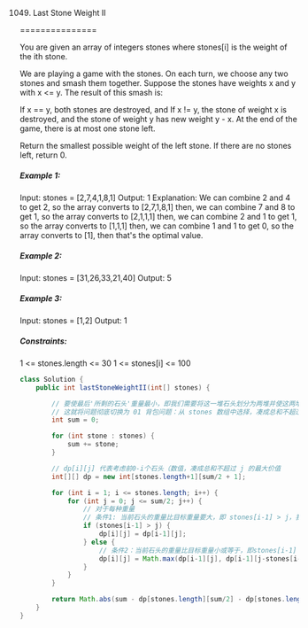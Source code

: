 1049. Last Stone Weight II

===============

You are given an array of integers stones where stones[i] is the weight of the ith stone.

We are playing a game with the stones. On each turn, we choose any two stones and smash them together. Suppose the stones have weights x and y with x <= y. The result of this smash is:

If x == y, both stones are destroyed, and
If x != y, the stone of weight x is destroyed, and the stone of weight y has new weight y - x.
At the end of the game, there is at most one stone left.

Return the smallest possible weight of the left stone. If there are no stones left, return 0.

##### Example 1:

Input: stones = [2,7,4,1,8,1]
Output: 1
Explanation:
We can combine 2 and 4 to get 2, so the array converts to [2,7,1,8,1] then,
we can combine 7 and 8 to get 1, so the array converts to [2,1,1,1] then,
we can combine 2 and 1 to get 1, so the array converts to [1,1,1] then,
we can combine 1 and 1 to get 0, so the array converts to [1], then that's the optimal value.

##### Example 2:

Input: stones = [31,26,33,21,40]
Output: 5

##### Example 3:

Input: stones = [1,2]
Output: 1

##### Constraints:

1 <= stones.length <= 30
1 <= stones[i] <= 100

```java
class Solution {
    public int lastStoneWeightII(int[] stones) {

        // 要使最后'所剩的石头'重量最小，即我们需要将这一堆石头划分为两堆并使这两堆的重量之差的绝对值最小
        // 这就将问题彻底切换为 01 背包问题：从 stones 数组中选择，凑成总和不超过 sum/2 的最大价值
        int sum = 0;

        for (int stone : stones) {
            sum += stone;
        }

        // dp[i][j] 代表考虑前0-i个石头（数值，凑成总和不超过 j 的最大价值
        int[][] dp = new int[stones.length+1][sum/2 + 1];

        for (int i = 1; i <= stones.length; i++) {
            for (int j = 0; j <= sum/2; j++) {
                // 对于每种重量
                // 条件1: 当前石头的重量比目标重量要大，即 stones[i-1] > j，我们无法选取这个石头
                if (stones[i-1] > j) {
                    dp[i][j] = dp[i-1][j];
                } else {
                    // 条件2：当前石头的重量比目标重量小或等于，即stones[i-1] <= j，我们可选也可不选
                    dp[i][j] = Math.max(dp[i-1][j], dp[i-1][j-stones[i-1]] + stones[i-1]);
                }   
            }
        }

        return Math.abs(sum - dp[stones.length][sum/2] - dp[stones.length][sum/2]);
    }
}
```

